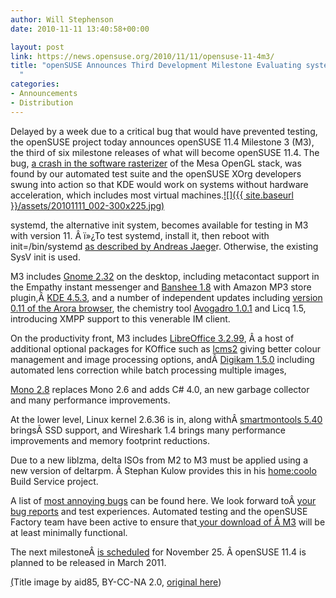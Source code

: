 ```yaml
---
author: Will Stephenson
date: 2010-11-11 13:40:58+00:00

layout: post
link: https://news.opensuse.org/2010/11/11/opensuse-11-4m3/
title: "openSUSE Announces Third Development Milestone Evaluating systemd\
  "
categories:
- Announcements
- Distribution
---
```

Delayed by a week due to a critical bug that would have prevented testing, the openSUSE project today announces openSUSE 11.4 Milestone 3 (M3), the third of six milestone releases of what will become openSUSE 11.4. The bug, [a crash in the software rasterizer](https://bugzilla.novell.com/show_bug.cgi?id=641297) of the Mesa OpenGL stack, was found by our automated test suite and the openSUSE XOrg developers swung into action so that KDE would work on systems without hardware acceleration, which includes most virtual machines.[![]({{ site.baseurl }}/assets/20101111_002-300x225.jpg)](https://news.opensuse.org/2010/11/11/opensuse-11-4m3/20101111_002-2/)

systemd, the alternative init system, becomes available for testing in M3 with version 11. Â ï»¿To test systemd, install it, then reboot with init=/bin/systemd [as described by Andreas Jaege](http://lizards.opensuse.org/2010/10/08/systemd-and-osc2010/)r. Otherwise, the existing SysV init is used.

M3 includes [Gnome 2.32](http://library.gnome.org/misc/release-notes/2.32/) on the desktop, including metacontact support in the Empathy instant messenger and [Banshee 1.8](http://banshee.fm/download/archives/1-8-0/) with Amazon MP3 store plugin,Â [KDE 4.5.3](http://kde.org/announcements/announce-4.5.3.php), and a number of independent updates including [version 0.11 of the Arora browser](http://arorabrowser.blogspot.com/2010/09/arora-0110.html), the chemistry tool [Avogadro 1.0.1](http://avogadro.openmolecules.net/wiki/Avogadro_1.0.1) and Licq 1.5, introducing XMPP support to this venerable IM client.

On the productivity front, M3 includes [LibreOffice 3.2.99](http://www.documentfoundation.org/download/), Â a host of additional optional packages for KOffice such as [lcms2](http://www.littlecms.com/index.html) giving better colour management and image processing options, andÂ [Digikam 1.5.0](http://www.digikam.org/drupal/node/539) including automated lens correction while batch processing multiple images,

[Mono 2.8](http://www.mono-project.com/Release_Notes_Mono_2.8) replaces Mono 2.6 and adds C# 4.0, an new garbage collector and many performance improvements.

At the lower level, Linux kernel 2.6.36 is in, along withÂ [smartmontools 5.40](http://www.wireshark.org/docs/relnotes/wireshark-1.4.0.html) bringsÂ SSD support, and Wireshark 1.4 brings many performance improvements and memory footprint reductions.

Due to a new liblzma, delta ISOs from M2 to M3 must be applied using a new version of deltarpm. Â Stephan Kulow provides this in his [home:coolo](http://download.opensuse.org/repositories/home:/coolo/openSUSE_Factory/) Build Service project.

A list of [most annoying bugs](http://en.opensuse.org/openSUSE:Most_annoying_bugs_11.4_dev#openSUSE_11.4_Milestone_3_of_6) can be found here. We look forward toÂ [your bug reports](http://bugzilla.novell.com/enter_bug.cgi?product=openSUSE+11.4&format=guided) and test experiences. Automated testing and the openSUSE Factory team have been active to ensure that[ your download of Â M3](http://software.opensuse.org/developer) will be at least minimally functional.

The next milestoneÂ [is scheduled](http://www.suse.de/~coolo/opensuse_11.4/) for November 25. Â openSUSE 11.4 is planned to be released in March 2011.

[(](http://www.flickr.com/photos/aid85/418839001/)Title image by aid85, BY-CC-NA 2.0, [original here](http://www.flickr.com/photos/aid85/418839001/))		
